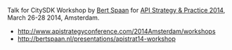 Talk for CitySDK Workshop by [Bert Spaan](https://twitter.com/bertspaan) for [API Strategy & Practice 2014](http://www.apistrategyconference.com/2014Amsterdam/index.php), March 26-28 2014, Amsterdam.

- http://www.apistrategyconference.com/2014Amsterdam/workshops
- http://bertspaan.nl/presentations/apistrat14-workshop
